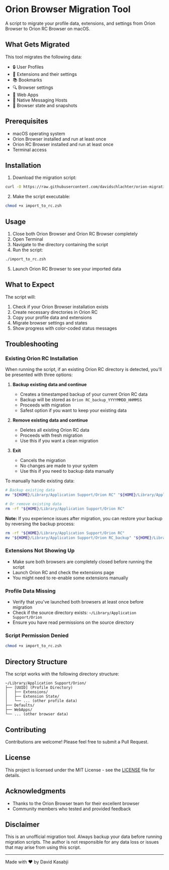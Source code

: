 # Orion Browser Migration Tool

A script to migrate your profile data, extensions, and settings from Orion Browser to Orion RC Browser on macOS.

## What Gets Migrated

This tool migrates the following data:
- 🔒 User Profiles
- 🧩 Extensions and their settings
- 📚 Bookmarks
- 🔍 Browser settings
- 📱 Web Apps
- 🔌 Native Messaging Hosts
- 📝 Browser state and snapshots

## Prerequisites

- macOS operating system
- Orion Browser installed and run at least once
- Orion RC Browser installed and run at least once
- Terminal access

## Installation

1. Download the migration script:
```bash
curl -O https://raw.githubusercontent.com/davidschlachter/orion-migration/main/import_to_rc.zsh
```

2. Make the script executable:
```bash
chmod +x import_to_rc.zsh
```

## Usage

1. Close both Orion Browser and Orion RC Browser completely
2. Open Terminal
3. Navigate to the directory containing the script
4. Run the script:
```bash
./import_to_rc.zsh
```
5. Launch Orion RC Browser to see your imported data

## What to Expect

The script will:
1. Check if your Orion Browser installation exists
2. Create necessary directories in Orion RC
3. Copy your profile data and extensions
4. Migrate browser settings and states
5. Show progress with color-coded status messages

## Troubleshooting

### Existing Orion RC Installation

When running the script, if an existing Orion RC directory is detected, you'll be presented with three options:

1. **Backup existing data and continue**
   - Creates a timestamped backup of your current Orion RC data
   - Backup will be stored as `Orion RC_backup_YYYYMMDD_HHMMSS`
   - Proceeds with migration
   - Safest option if you want to keep your existing data

2. **Remove existing data and continue**
   - Deletes all existing Orion RC data
   - Proceeds with fresh migration
   - Use this if you want a clean migration

3. **Exit**
   - Cancels the migration
   - No changes are made to your system
   - Use this if you need to backup data manually

To manually handle existing data:
```bash
# Backup existing data
mv "${HOME}/Library/Application Support/Orion RC" "${HOME}/Library/Application Support/Orion RC_backup"

# Or remove existing data
rm -rf "${HOME}/Library/Application Support/Orion RC"
```

**Note:** If you experience issues after migration, you can restore your backup by reversing the backup process:
```bash
rm -rf "${HOME}/Library/Application Support/Orion RC"
mv "${HOME}/Library/Application Support/Orion RC_backup" "${HOME}/Library/Application Support/Orion RC"
```

### Extensions Not Showing Up
- Make sure both browsers are completely closed before running the script
- Launch Orion RC and check the extensions page
- You might need to re-enable some extensions manually

### Profile Data Missing
- Verify that you've launched both browsers at least once before migration
- Check if the source directory exists: `~/Library/Application Support/Orion`
- Ensure you have read permissions on the source directory

### Script Permission Denied
```bash
chmod +x import_to_rc.zsh
```

## Directory Structure

The script works with the following directory structure:
```
~/Library/Application Support/Orion/
├── [UUID] (Profile Directory)
│   ├── Extensions/
│   ├── Extension State/
│   └── ... (other profile data)
├── Defaults/
├── WebApps/
└── ... (other browser data)
```

## Contributing

Contributions are welcome! Please feel free to submit a Pull Request.

## License

This project is licensed under the MIT License - see the [LICENSE](LICENSE) file for details.

## Acknowledgments

- Thanks to the Orion Browser team for their excellent browser
- Community members who tested and provided feedback

## Disclaimer

This is an unofficial migration tool. Always backup your data before running migration scripts. The author is not responsible for any data loss or issues that may arise from using this script.

---
Made with ❤️ by David Kasabji